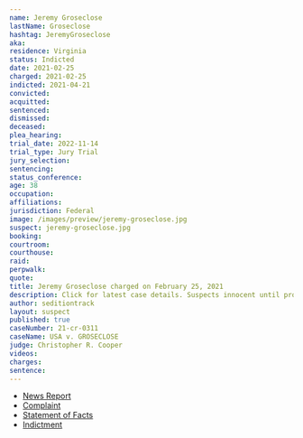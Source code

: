 ```yaml
---
name: Jeremy Groseclose
lastName: Groseclose
hashtag: JeremyGroseclose
aka:
residence: Virginia
status: Indicted
date: 2021-02-25
charged: 2021-02-25
indicted: 2021-04-21
convicted: 
acquitted:
sentenced: 
dismissed: 
deceased:
plea_hearing:
trial_date: 2022-11-14
trial_type: Jury Trial
jury_selection:
sentencing:
status_conference:
age: 38
occupation:
affiliations:
jurisdiction: Federal
image: /images/preview/jeremy-groseclose.jpg
suspect: jeremy-groseclose.jpg
booking:
courtroom:
courthouse:
raid:
perpwalk:
quote:
title: Jeremy Groseclose charged on February 25, 2021
description: Click for latest case details. Suspects innocent until proven guilty.
author: seditiontrack
layout: suspect
published: true
caseNumber: 21-cr-0311
caseName: USA v. GROSECLOSE
judge: Christopher R. Cooper
videos:
charges:
sentence:
---
```

- [News Report](https://www.wsls.com/news/local/2021/02/26/fbi-arrests-montgomery-county-man-it-believes-took-part-in-us-capitol-riots/)
- [Complaint](https://www.justice.gov/usao-dc/case-multi-defendant/file/1378661/download)
- [Statement of Facts](https://www.justice.gov/usao-dc/case-multi-defendant/file/1378656/download)
- [Indictment](https://www.justice.gov/usao-dc/case-multi-defendant/file/1459361/download)
